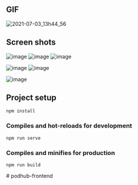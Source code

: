 
## GIF
![2021-07-03_13h44_56](https://user-images.githubusercontent.com/29683040/124354862-20044f80-dc06-11eb-8f5a-55e5fe1204f4.gif)
## Screen shots
![image](https://user-images.githubusercontent.com/29683040/124354296-45438e80-dc03-11eb-9863-4434d0019148.png)
![image](https://user-images.githubusercontent.com/29683040/124354299-470d5200-dc03-11eb-82bc-b1bbda905fde.png)
![image](https://user-images.githubusercontent.com/29683040/124354302-496fac00-dc03-11eb-90e2-d51085f8ae7e.png)


![image](https://user-images.githubusercontent.com/29683040/124354312-5096ba00-dc03-11eb-9f86-f4741527938d.png)
![image](https://user-images.githubusercontent.com/29683040/124354305-4d033300-dc03-11eb-82b3-6c8e16763ab7.png)


![image](https://user-images.githubusercontent.com/29683040/124354314-52f91400-dc03-11eb-85f9-8c3fc40d676b.png)

## Project setup
```
npm install
```

### Compiles and hot-reloads for development
```
npm run serve
```

### Compiles and minifies for production
```
npm run build
```
#   p o d h u b - f r o n t e n d  
 